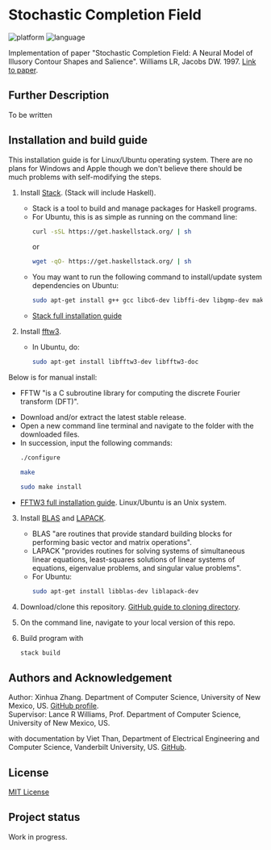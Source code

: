 # Stochastic Completion Field
<p align="left">
	<img src="https://img.shields.io/badge/platform-ubuntu-blueviolet?style=for-the-badge"
			 alt="platform">
	<img src="https://img.shields.io/badge/language-haskell | stack-blueviolet?style=for-the-badge"
			 alt="language">
</p>
 Implementation of paper "Stochastic Completion Field: A Neural Model of Illusory Contour Shapes and Salience". Williams LR, Jacobs DW. 1997. <a href="https://www.cs.unm.edu/~williams/williams95stochastic.pdf">Link to paper</a>.

## Further Description
To be written

## Installation and build guide
This installation guide is for Linux/Ubuntu operating system. There are no plans for Windows and Apple though we don't believe there should be much problems with self-modifying the steps.
1. Install <a href="https://docs.haskellstack.org/en/stable/README/#how-to-install>">Stack</a>. (Stack will include Haskell). 
   - Stack is a tool to build and manage packages for Haskell programs.
   * For Ubuntu, this is as simple as running on the command line: 
     ```bash
     curl -sSL https://get.haskellstack.org/ | sh
     ```
     or
     ```bash
     wget -qO- https://get.haskellstack.org/ | sh
     ```
   * You may want to run the following command to install/update system dependencies on Ubuntu:
     ```bash
     sudo apt-get install g++ gcc libc6-dev libffi-dev libgmp-dev make xz-utils zlib1g-dev git gnupg netbase
     ```
   * <a href="https://docs.haskellstack.org/en/stable/install_and_upgrade/">Stack full installation guide</a>
   
2. Install <a href="http://www.fftw.org/">fftw3</a>. 
   - In Ubuntu, do:
     ```bash
     sudo apt-get install libfftw3-dev libfftw3-doc
     ```

Below is for manual install:
   - FFTW "is a C subroutine library for computing the discrete Fourier transform (DFT)".
   * Download and/or extract the latest stable release.
   * Open a new command line terminal and navigate to the folder with the downloaded files.
   * In succession, input the following commands:
     ```bash
     ./configure
     ```
     ```bash
     make
     ```
     ```bash
     sudo make install
     ```
   * <a href="http://www.fftw.org/fftw3_doc/Installation-and-Customization.html">FFTW3 full installation guide<a/>. Linux/Ubuntu is an Unix system.
	
3. Install <a href="http://www.netlib.org/blas/">BLAS</a> and <a href="http://www.netlib.org/lapack/">LAPACK<a/>. 
   - BLAS "are routines that provide standard building blocks for performing basic vector and matrix operations".
   - LAPACK "provides routines for solving systems of simultaneous linear equations, least-squares solutions of linear systems of equations, eigenvalue problems, and singular value problems".
   * For Ubuntu:
     ```bash
     sudo apt-get install libblas-dev liblapack-dev
     ```
	
4. Download/clone this repository. <a href="https://help.github.com/en/articles/cloning-a-repository">GitHub guide to cloning directory</a>.

5. On the command line, navigate to your local version of this repo.

6. Build program with 
   ```bash
   stack build
   ```
   
## Authors and Acknowledgement
Author: Xinhua Zhang. Department of Computer Science, University of New Mexico, US. <a href="https://github.com/XinhuaZhang">GitHub profile</a>.<br>
Supervisor: Lance R Williams, Prof. Department of Computer Science, University of New Mexico, US.

with documentation by Viet Than, Department of Electrical Engineering and Computer Science, Vanderbilt University, US. <a href="https://github.com/VietThan">GitHub</a>.

## License
<a href="LICENSE">MIT License</a>

## Project status
Work in progress.
